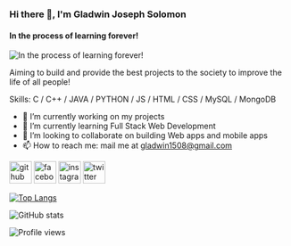 ### Hi there 👋, I'm Gladwin Joseph Solomon
#### In the process of learning forever!
![In the process of learning forever!](https://media.geeksforgeeks.org/wp-content/cdn-uploads/20190626123927/untitlsssssed.png)

Aiming to build and provide the best projects to the society to improve the life of all people!

Skills:  C / C++ / JAVA / PYTHON / JS / HTML / CSS / MySQL / MongoDB

- 🔭 I’m currently working on my projects 
- 🌱 I’m currently learning Full Stack Web Development 
- 👯 I’m looking to collaborate on building Web apps and mobile apps 
- 📫 How to reach me: mail me at gladwin1508@gmail.com  


[<img src='https://cdn.jsdelivr.net/npm/simple-icons@3.0.1/icons/github.svg' alt='github' height='40'>](https://github.com/GladwinJosephSolomon)  [<img src='https://cdn.jsdelivr.net/npm/simple-icons@3.0.1/icons/facebook.svg' alt='facebook' height='40'>](https://www.facebook.com/profile.php?id=100010783363473)  [<img src='https://cdn.jsdelivr.net/npm/simple-icons@3.0.1/icons/instagram.svg' alt='instagram' height='40'>](https://www.instagram.com/gladwin_joseph_solomon/)  [<img src='https://cdn.jsdelivr.net/npm/simple-icons@3.0.1/icons/twitter.svg' alt='twitter' height='40'>](https://twitter.com/GladwinJosephS1)  

[![Top Langs](https://github-readme-stats.vercel.app/api/top-langs/?username=GladwinJosephSolomon)](https://github.com/anuraghazra/github-readme-stats)

![GitHub stats](https://github-readme-stats.vercel.app/api?username=GladwinJosephSolomon&show_icons=true)  

![Profile views](https://gpvc.arturio.dev/GladwinJosephSolomon)  
